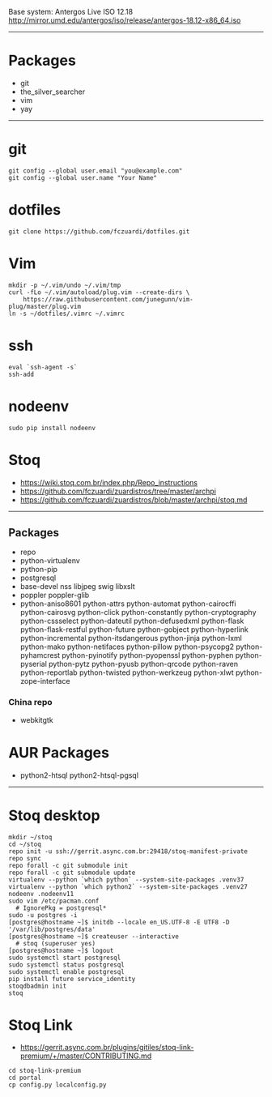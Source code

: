 
Base system: Antergos Live ISO 12.18
http://mirror.umd.edu/antergos/iso/release/antergos-18.12-x86_64.iso

-----

# Packages
- git
- the_silver_searcher
- vim
- yay

-----

# git
```
git config --global user.email "you@example.com"
git config --global user.name "Your Name"
```

# dotfiles
```
git clone https://github.com/fczuardi/dotfiles.git
```

# Vim

```
mkdir -p ~/.vim/undo ~/.vim/tmp
curl -fLo ~/.vim/autoload/plug.vim --create-dirs \
    https://raw.githubusercontent.com/junegunn/vim-plug/master/plug.vim
ln -s ~/dotfiles/.vimrc ~/.vimrc
```

# ssh

```
eval `ssh-agent -s`
ssh-add
```

# nodeenv
```
sudo pip install nodeenv
```
# Stoq

- https://wiki.stoq.com.br/index.php/Repo_instructions
- https://github.com/fczuardi/zuardistros/tree/master/archpi
- https://github.com/fczuardi/zuardistros/blob/master/archpi/stoq.md

---
## Packages
- repo
- python-virtualenv
- python-pip
- postgresql
- base-devel nss libjpeg swig libxslt
- poppler poppler-glib
- python-aniso8601 python-attrs python-automat python-cairocffi python-cairosvg python-click python-constantly python-cryptography python-cssselect python-dateutil python-defusedxml python-flask python-flask-restful python-future python-gobject python-hyperlink python-incremental python-itsdangerous python-jinja python-lxml python-mako python-netifaces python-pillow python-psycopg2 python-pyhamcrest python-pyinotify python-pyopenssl python-pyphen python-pyserial python-pytz python-pyusb python-qrcode python-raven python-reportlab python-twisted python-werkzeug python-xlwt python-zope-interface

### China repo
- webkitgtk

# AUR Packages
- python2-htsql python2-htsql-pgsql

---

# Stoq desktop
```
mkdir ~/stoq
cd ~/stoq
repo init -u ssh://gerrit.async.com.br:29418/stoq-manifest-private
repo sync
repo forall -c git submodule init
repo forall -c git submodule update
virtualenv --python `which python` --system-site-packages .venv37
virtualenv --python `which python2` --system-site-packages .venv27
nodeenv .nodeenv11
sudo vim /etc/pacman.conf
  # IgnorePkg = postgresql*
sudo -u postgres -i
[postgres@hostname ~]$ initdb --locale en_US.UTF-8 -E UTF8 -D '/var/lib/postgres/data'
[postgres@hostname ~]$ createuser --interactive
  # stoq (superuser yes)
[postgres@hostname ~]$ logout
sudo systemctl start postgresql
sudo systemctl status postgresql
sudo systemctl enable postgresql
pip install future service_identity
stoqdbadmin init
stoq
```

# Stoq Link

- https://gerrit.async.com.br/plugins/gitiles/stoq-link-premium/+/master/CONTRIBUTING.md

```
cd stoq-link-premium
cd portal
cp config.py localconfig.py
```
